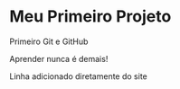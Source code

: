 # Meu Primeiro Projeto
 Primeiro Git e GitHub

 Aprender nunca é demais!
 
Linha adicionado diretamente do site
